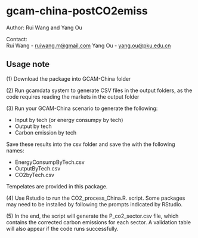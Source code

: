 
# gcam-china-postCO2emiss

Author: Rui Wang and Yang Ou

Contact:  
Rui Wang - ruiwang.rr@gmail.com
Yang Ou  - yang.ou@pku.edu.cn

## Usage note

(1) Download the package into GCAM-China folder

(2) Run gcamdata system to generate CSV files in the output folders, as the code requires reading the markets in the output folder

(3) Run your GCAM-China scenario to generate the following:

* Input by tech (or energy consumpy by tech)
* Output by tech
* Carbon emission by tech

Save these results into the csv folder and save the with the following names:

* EnergyConsumpByTech.csv
* OutputByTech.csv
* CO2byTech.csv

Tempelates are provided in this package.

(4) Use Rstudio to run the CO2_process_China.R. script. Some packages may need to be installed by following the prompts indicated by RStudio.

(5) In the end, the script will generate the P_co2_sector.csv file, which contains the corrected carbon emissions for each sector. A validation table will also appear if the code runs successfully.
